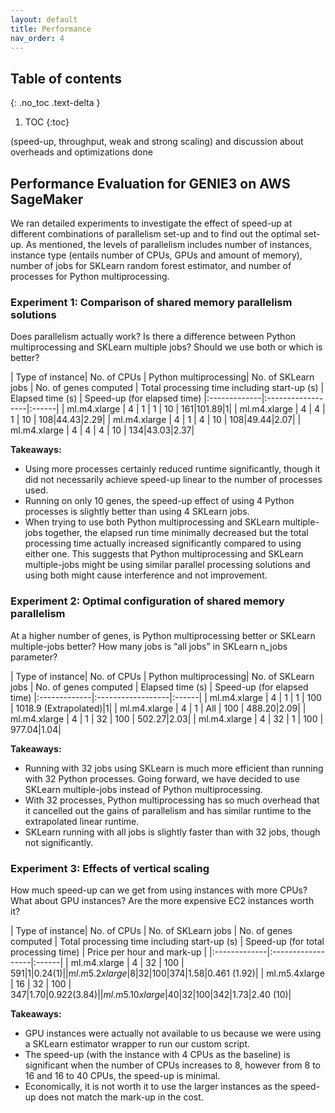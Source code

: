 ```yaml
---
layout: default
title: Performance
nav_order: 4
---
```


## Table of contents
{: .no_toc .text-delta }

1. TOC
{:toc}

(speed-up, throughput, weak and strong scaling) and discussion about overheads and optimizations done

## Performance Evaluation for GENIE3 on AWS SageMaker

We ran detailed experiments to investigate the effect of speed-up at different combinations of parallelism set-up and to find out the optimal set-up. As mentioned, the levels of parallelism includes number of instances, instance type (entails number of CPUs, GPUs and amount of memory), number of jobs for SKLearn random forest estimator, and number of processes for Python multiprocessing.

### Experiment 1: Comparison of shared memory parallelism solutions

Does parallelism actually work? Is there a difference between Python multiprocessing and SKLearn multiple jobs? Should we use both or which is better?

| Type of instance| No. of CPUs | Python multiprocessing| No. of SKLearn jobs | No. of genes computed | Total processing time including start-up (s) | Elapsed time (s) | Speed-up (for elapsed time)
|:-------------|:------------------|:------|
| ml.m4.xlarge    | 4           | 1                     | 1                   | 10                    | 161|101.89|1|
| ml.m4.xlarge    | 4           | 4                     | 1                   | 10                    | 108|44.43|2.29|
| ml.m4.xlarge    | 4           | 1                     | 4                   | 10                    | 108|49.44|2.07|
| ml.m4.xlarge    | 4           | 4                     | 4                   | 10                    | 134|43.03|2.37|

**Takeaways:**
- Using more processes certainly reduced runtime significantly, though it did not necessarily achieve speed-up linear to the number of processes used. 
- Running on only 10 genes, the speed-up effect of using 4 Python processes is slightly better than using 4 SKLearn jobs. 
- When trying to use both Python multiprocessing and SKLearn multiple-jobs together, the elapsed run time minimally decreased but the total processing time actually increased significantly compared to using either one. This suggests that Python multiprocessing and SKLearn multiple-jobs might be using similar parallel processing solutions and using both might cause interference and not improvement.

### Experiment 2: Optimal configuration of shared memory parallelism 

At a higher number of genes, is Python multiprocessing better or SKLearn multiple-jobs better? How many jobs is “all jobs” in SKLearn n_jobs parameter?

| Type of instance| No. of CPUs | Python multiprocessing| No. of SKLearn jobs | No. of genes computed | Elapsed time (s) | Speed-up (for elapsed time)
|:-------------|:------------------|:------|
| ml.m4.xlarge    | 4           | 1                     | 1                   | 100                   | 1018.9 (Extrapolated)|1|
| ml.m4.xlarge    | 4           | 1                     | All                 | 100                   | 488.20|2.09|
| ml.m4.xlarge    | 4           | 1                     | 32                  | 100                   | 502.27|2.03|
| ml.m4.xlarge    | 4           | 32                    | 1                   | 100                   | 977.04|1.04|

**Takeaways:**
- Running with 32 jobs using SKLearn is much more efficient than running with 32 Python processes. Going forward, we have decided to use SKLearn multiple-jobs instead of Python multiprocessing.
- With 32 processes, Python multiprocessing has so much overhead that it cancelled out the gains of parallelism and has similar runtime to the extrapolated linear runtime.
- SKLearn running with all jobs is slightly faster than with 32 jobs, though not significantly.

### Experiment 3: Effects of vertical scaling
How much speed-up can we get from using instances with more CPUs? What about GPU instances? Are the more expensive EC2 instances worth it?

| Type of instance| No. of CPUs | No. of SKLearn jobs | No. of genes computed | Total processing time including start-up (s) | Speed-up (for total processing time) | Price per hour and mark-up |
|:-------------|:------------------|:------|
| ml.m4.xlarge    | 4           | 32                  | 100                   | 591|1|$0.24 (1)|
| ml.m5.2xlarge   | 8           | 32                  | 100                   | 374|1.58|$0.461 (1.92)|
| ml.m5.4xlarge   | 16          | 32                  | 100                   | 347|1.70|$0.922 (3.84)|
| ml.m5.10xlarge  | 40          | 32                  | 100                   | 342|1.73|$2.40 (10)|

**Takeaways:**
- GPU instances were actually not available to us because we were using a SKLearn estimator wrapper to run our custom script.
- The speed-up (with the instance with 4 CPUs as the baseline) is significant when the number of CPUs increases to 8, however from 8 to 16 and 16 to 40 CPUs, the speed-up is minimal.
- Economically, it is not worth it to use the larger instances as the speed-up does not match the mark-up in the cost.

